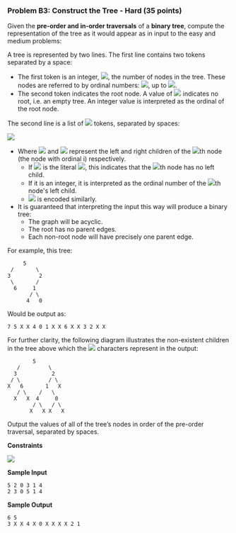 ### Problem B3: Construct the Tree - Hard (35 points)
Given the **pre-order and in-order traversals** of a **binary tree**, compute the representation of the tree as it would appear as in input to the easy and medium problems:

A tree is represented by two lines.  The first line contains two tokens separated by a space:
* The first token is an integer, <img src="https://latex.codecogs.com/png.latex?N">, the number of nodes in the tree.  These nodes are referred to by ordinal numbers: <img src="https://latex.codecogs.com/png.latex?0,1">, up to <img src="https://latex.codecogs.com/png.latex?N-1">.
* The second token indicates the root node.  A value of <img src="https://latex.codecogs.com/png.latex?X"> indicates no root, i.e. an empty tree.  An integer value is interpreted as the ordinal of the root node.

The second line is a list of <img src="https://latex.codecogs.com/png.latex?2N"> tokens, separated by spaces:

<img src="https://latex.codecogs.com/png.latex?L_{0}\text{&space;}R_{0}\text{&space;}L_{1}\text{&space;}R_{1}\text{&space;...&space;}L_{N-1}\text{&space;}R_{N-1}">

* Where <img src="https://latex.codecogs.com/png.latex?L_i"> and <img src="https://latex.codecogs.com/png.latex?R_i"> represent the left and right children of the <img src="https://latex.codecogs.com/png.latex?i">th node (the node with ordinal i) respectively.
  * If <img src="https://latex.codecogs.com/png.latex?L_i"> is the literal <img src="https://latex.codecogs.com/png.latex?X">, this indicates that the <img src="https://latex.codecogs.com/png.latex?i">th node has no left child.
  * If it is an integer, it is interpreted as the ordinal number of the <img src="https://latex.codecogs.com/png.latex?i">th node's left child.
  * <img src="https://latex.codecogs.com/png.latex?R_i"> is encoded similarly.
* It is guaranteed that interpreting the input this way will produce a binary tree:
  * The graph will be acyclic.
  * The root has no parent edges.
  * Each non-root node will have precisely one parent edge.

For example, this tree:

```
     5
 /       \
3         2
 \       /  
  6     1    
       / \
      4   0
```

Would be output as:

`7 5 X X 4 0 1 X X 6 X X 3 2 X X`

For further clarity, the following diagram illustrates the non-existent children in the tree above which the <img src="https://latex.codecogs.com/png.latex?X"> characters represent in the output:

```
        5
   /         \
  3           2
 / \         / \
X   6       1   X
   / \    /   \
  X   X  4     0
        / \   / \
       X   X X   X
```

Output the values of all of the tree’s nodes in order of the pre-order traversal, separated by spaces.

**Constraints**

<img src="https://latex.codecogs.com/png.latex?1\leq\text{}N\leq1000">

**Sample Input**
```
5 2 0 3 1 4
2 3 0 5 1 4
```
**Sample Output**
```
6 5
3 X X 4 X 0 X X X X 2 1
```